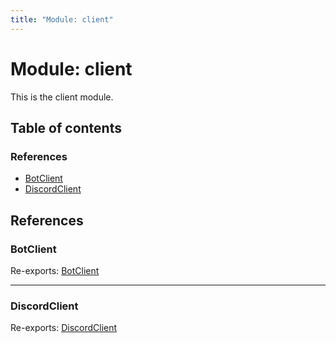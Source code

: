 ```yaml
---
title: "Module: client"
---
```


# Module: client

This is the client module.

## Table of contents

### References

- [BotClient](client.md#botclient)
- [DiscordClient](client.md#discordclient)

## References

### BotClient

Re-exports: [BotClient](../classes/client_botclient.botclient.md)

___

### DiscordClient

Re-exports: [DiscordClient](../classes/client_discordclient.discordclient.md)
